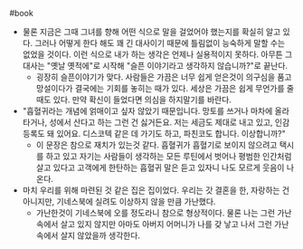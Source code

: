 #book
- 물론 지금은 그때 그녀를 향해 어떤 식으로 말을 걸었어야 했는지를 확실히 알고 있다. 그러나 어떻게 한다 해도 꽤 긴 대사이기 때문에 틀림없이 능숙하게 말할 수는 없었을 것이다. 이런 식으로 내가 하는 생각은 언제나 실용적이지 못하다. 아무튼 그 대사는 "옛날 옛적에"로 시작해 "슬픈 이야기라고 생각하지 않습니까?"로 끝난다. 
    - 굉장히 슬픈이야기가 맞다. 사람들은 가끔은 너무 쉽게 얻은것이 의구심을 품고 망설이다가 결국에는 기회를 놓히는 때가 있다. 세상은 가끔은 쉽게 무언가를 줄때도 있다. 만약 확신이 들었다면 의심을 하지말기를 바란다.
- "흡혈귀라는 개념에 얽매이고 싶자 않았기 때문입니다. 망토를 쓰거나 마차에 올라타거나, 성에서 산다고 하는 그런 건 싫거든요. 저는 세금도 제대로 내고 있고, 인감 등록도 돼 있어요. 디스코텍 같은 데 가기도 하고, 파친코도 합니다. 이상합니까?" 
    - 이 문장은 참으로 재치가 있는것 같다. 흡혈귀가 흡혈기로 보이지 않으려고 택시를 하고 있고 자기는 사람들이 생각하는 모든 루틴에서 벗어나 평범한 인간처럼 살고 있다고 고객에게 한탄하는 흡혈귀 말은 듣고 있자니 나도 모르게 웃음이 나온다.
- 마치 우리를 위해 마련된 것 같은 집은 집이었다. 우리는 갓 결혼을 한, 자랑하는 건 아니지만, 기네스북에 실려도 이상하지 않을 만큼 가난했다. 
    - 가난한것이 기네스북에 오를 정도라니 참으로 형상적이다. 물론 나는 그런 가난속에서 살고 있지 않지만 아마도 아버지 어머니가 나를 갖 낳고 나서 그런 가난속에서 살지 않았을까 생각한다.
